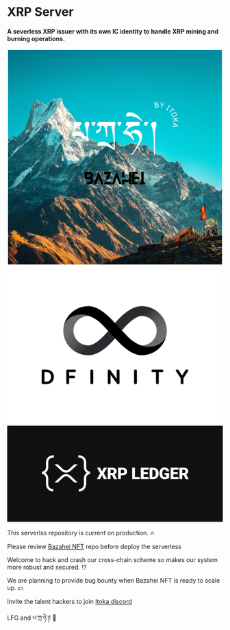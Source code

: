 # XRP Server
#### A severless XRP issuer with its own IC identity to handle XRP mining and burning operations.

<p align="center">
  <img src="https://github.com/Itoka-DAO/IC-XRP/blob/main/Bazahei_cover.png">
  <img src="https://github.com/Itoka-DAO/xrp_server/blob/main/DFINITY%20logo%20-%20dark.png">
  <img src="https://github.com/Itoka-DAO/xrp_server/blob/main/xrpl.png">
</p>

This serverlss repository is current on production. :fire: 

Please review [Bazahei NFT](https://github.com/Itoka-DAO/IC-XRP) repo before deploy the serverless 

Welcome to hack and crash our cross-chain scheme so makes our system more robust and secured. :interrobang: 

We are planning to provide bug bounty when Bazahei NFT is ready to scale up. :dollar: 

Invite the talent hackers to join [Itoka discord](https://discord.gg/7BqSGMCE5c)

LFG and པ་ཀྲ་ཧེ་།! :rocket: 

